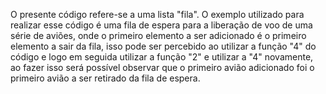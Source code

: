 O presente código refere-se a uma lista "fila". O exemplo utilizado para realizar esse código é uma fila de espera para a liberação de voo de uma série de aviões, onde o  primeiro elemento a ser adicionado é o primeiro elemento a sair da fila, isso pode ser percebido ao utilizar a função "4" do código e logo em seguida utilizar a função "2" e utilizar a "4" novamente, ao fazer isso será possível observar que o primeiro avião adicionado foi o primeiro avião a ser retirado da fila de espera.  
